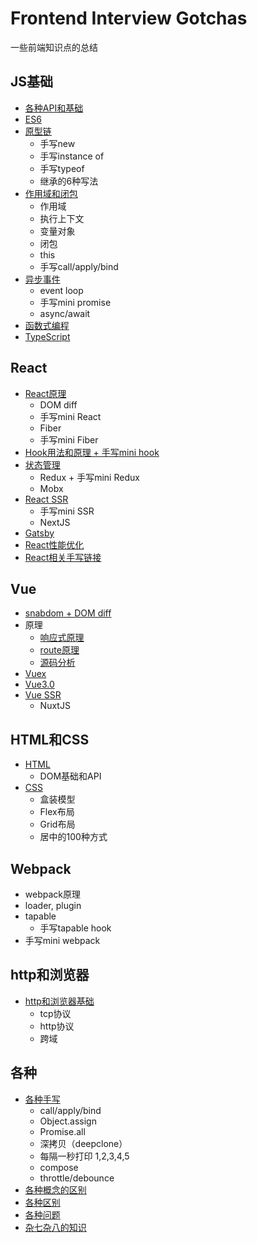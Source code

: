 # Frontend Interview Gotchas
一些前端知识点的总结

## JS基础
  - [各种API和基础](./JS基础.md)
  - [ES6](./ES6.md)
  - [原型链](./原型链.md)
    - 手写new
    - 手写instance of
    - 手写typeof
    - 继承的6种写法
  - [作用域和闭包](./闭包和上下文.md)
    - 作用域
    - 执行上下文
    - 变量对象
    - 闭包
    - this
    - 手写call/apply/bind
  - [异步事件](./异步事件.md)
    - event loop
    - 手写mini promise
    - async/await
  - [函数式编程](./函数式编程.md)
  - [TypeScript](./TypeScript.md)
## React
  - [React原理](./React/react原理.md)
    - DOM diff
    - 手写mini React
    - Fiber
    - 手写mini Fiber
  - [Hook用法和原理 + 手写mini hook](./React/hook.md)
  - [状态管理](./React/状态管理.md)
    - Redux + 手写mini Redux
    - Mobx
  - [React SSR](./React/SSR.md)
    - 手写mini SSR
    - NextJS
  - [Gatsby](./React/Gatsby.md)
  - [React性能优化](./React/react性能优化.md)
  - [React相关手写链接](./React/手写.md)

## Vue 
  - [snabdom + DOM diff](./Vue/virtual-DOM.md)
  - 原理
    - [响应式原理](./Vue/响应式原理.md)
    - [route原理](./Vue/vue-route.md)
    - [源码分析](./Vue/源码分析.md)
  - [Vuex](./Vue/vuex.md)
  - [Vue3.0](./Vue/Vue3.0.md)
  - [Vue SSR](./Vue/SSR.md)
    - NuxtJS
## HTML和CSS
- [HTML](./HTML.md)
  - DOM基础和API
- [CSS](./CSS.md)
  - 盒装模型
  - Flex布局
  - Grid布局
  - 居中的100种方式

## Webpack
  - webpack原理 
  - loader, plugin
  - tapable
    - 手写tapable hook
  - 手写mini webpack
## http和浏览器
- [http和浏览器基础](./http和浏览器.md)
  - tcp协议
  - http协议
  - 跨域

## 各种
- [各种手写](./各种手写.md)
  - call/apply/bind
  - Object.assign
  - Promise.all
  - 深拷贝（deepclone）
  - 每隔一秒打印 1,2,3,4,5
  - compose
  - throttle/debounce
- [各种概念的区别](./各种区别.md)
- [各种区别](./各种区别.md)
- [各种问题](./各种问题.md)
- [杂七杂八的知识](./杂.md)
